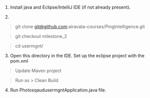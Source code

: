 1. Install java and Eclipse/IntelliJ IDE (if not already present).

2.

> git clone git@github.com:airavata-courses/PingIntelligence.git

> git checkout milestone_2

> cd usermgnt/

3. Open this directory in the IDE. Set up the eclipse project with the pom.xml

> Update Maven project

> Run as > Clean Build

4. Run PhotosqaudusermgntApplication.java file.
